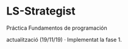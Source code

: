# LS-Strategist
Práctica Fundamentos de programación

actualització (19/11/19)
  · Implementat la fase 1.
